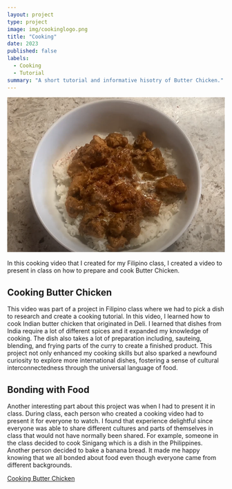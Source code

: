 ```yaml
---
layout: project
type: project
image: img/cookinglogo.png
title: "Cooking"
date: 2023
published: false
labels:
  - Cooking
  - Tutorial
summary: "A short tutorial and informative hisotry of Butter Chicken."
---
```


<img class="img-fluid" src="../img/butterChicken.png">


In this cooking video that I created for my Filipino class, I created a video to present in class on how to prepare and cook Butter Chicken. 

## Cooking Butter Chicken 

This video was part of a project in Filipino class where we had to pick a dish to research and create a cooking tutorial. In this video, I learned how to cook Indian butter chicken that originated in Deli. I learned that dishes from India require a lot of different spices and it expanded my knowledge of cooking. The dish also takes a lot of preparation including, sauteing, blending, and frying parts of the curry to create a finished product. This project not only enhanced my cooking skills but also sparked a newfound curiosity to explore more international dishes, fostering a sense of cultural interconnectedness through the universal language of food.

## Bonding with Food 

Another interesting part about this project was when I had to present it in class. During class, each person who created a cooking video had to present it for everyone to watch. I found that experience delightful since everyone was able to share different cultures and parts of themselves in class that would not have normally been shared. For example, someone in the class decided to cook Sinigang which is a dish in the Philippines. Another person decided to bake a banana bread. It made me happy knowing that we all bonded about food even though everyone came from different backgrounds. 

[Cooking Butter Chicken](https://drive.google.com/file/d/1oqJjkIenbRRcTnc6CLv9um_DX4_W98uj/view?usp=drive_link)
